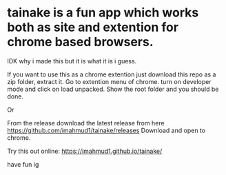 # tainake is a fun app which works both as site and extention for chrome based browsers.

IDK why i made this but it is what it is i guess.

If you want to use this as a chrome extention just download this repo as a zip folder, extract it. Go to extention menu of chrome. turn on developer mode and click on load unpacked.
Show the root folder and you should be done.

Or

From the release download the latest release from here
https://github.com/imahmud1/tainake/releases
Download and open to chrome.

Try this out online: https://imahmud1.github.io/tainake/

have fun ig
